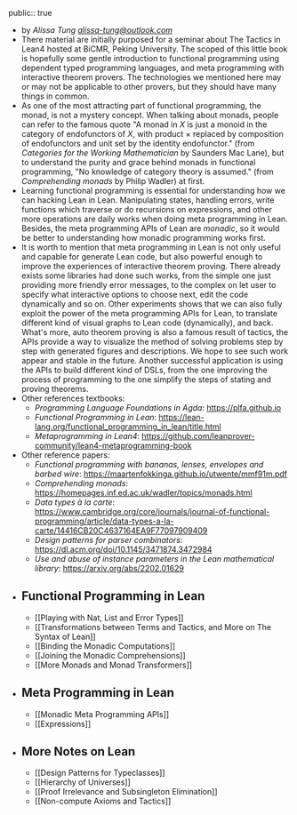 public:: true

- by *Alissa Tung <alissa-tung@outlook.com>*
- There material are initially purposed for a seminar about The Tactics in Lean4 hosted at BiCMR, Peking University. The scoped of this little book is hopefully some gentle introduction to functional programming using dependent typed programming languages, and meta programming with interactive theorem provers. The technologies we mentioned here may or may not be applicable to other provers, but they should have many things in common.
- As one of the most attracting part of functional programming, the monad, is not a mystery concept. When talking about monads, people can refer to the famous quote "A monad in $X$ is just a monoid in the category of endofunctors of $X$, with product $\times$ replaced by composition of endofunctors and unit set by the identity endofunctor." (from *Categories for the Working Mathematician* by Saunders Mac Lane), but to understand the purity and grace behind monads in functional programming, "No knowledge of category theory is assumed." (from *Comprehending monads* by Philip Wadler) at first.
- Learning functional programming is essential for understanding how we can hacking Lean in Lean. Manipulating states, handling errors, write functions which traverse or do recursions on expressions, and other more operations are daily works when doing meta programming in Lean. Besides, the meta programming APIs of Lean are *monadic*, so it would be better to understanding how monadic programming works first.
- It is worth to mention that meta programming in Lean is not only useful and capable for generate Lean code, but also powerful enough to improve the experiences of interactive theorem proving. There already exists some libraries had done such works, from the simple one just providing more friendly error messages, to the complex on let user to specify what interactive options to choose next, edit the code dynamically and so on. Other experiments shows that we can also fully exploit the power of the meta programming APIs for Lean, to translate different kind of visual graphs to Lean code (dynamically), and back. What's more, auto theorem proving is also a famous result of tactics, the APIs provide a way to visualize the method of solving problems step by step with generated figures and descriptions. We hope to see such work appear and stable in the future. Another successful application is using the APIs to build different kind of DSLs, from the one improving the process of programming to the one simplify the steps of stating and proving theorems.
- Other references textbooks:
	- *Programming Language Foundations in Agda*: https://plfa.github.io
	- *Functional Programming in Lean*: https://lean-lang.org/functional_programming_in_lean/title.html
	- *Metaprogramming in Lean4*: https://github.com/leanprover-community/lean4-metaprogramming-book
- Other reference papers:
	- *Functional programming with bananas, lenses, envelopes and barbed wire*: https://maartenfokkinga.github.io/utwente/mmf91m.pdf
	- *Comprehending monads*: https://homepages.inf.ed.ac.uk/wadler/topics/monads.html
	- *Data types à la carte*: https://www.cambridge.org/core/journals/journal-of-functional-programming/article/data-types-a-la-carte/14416CB20C4637164EA9F77097909409
	- *Design patterns for parser combinators*: https://dl.acm.org/doi/10.1145/3471874.3472984
	- *Use and abuse of instance parameters in the Lean mathematical library*: https://arxiv.org/abs/2202.01629
- ## Functional Programming in Lean
	- [[Playing with Nat, List and Error Types]]
	- [[Transformations between Terms and Tactics, and More on The Syntax of Lean]]
	- [[Binding the Monadic Computations]]
	- [[Joining the Monadic Comprehensions]]
	- [[More Monads and Monad Transformers]]
- ## Meta Programming in Lean
	- [[Monadic Meta Programming APIs]]
	- [[Expressions]]
- ## More Notes on Lean
	- [[Design Patterns for Typeclasses]]
	- [[Hierarchy of Universes]]
	- [[Proof Irrelevance and Subsingleton Elimination]]
	- [[Non-compute Axioms and Tactics]]